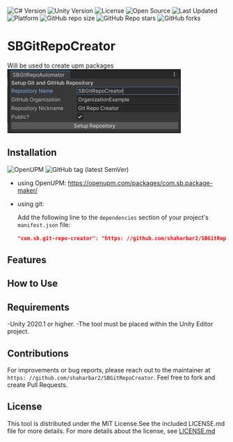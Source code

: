 
![C# Version](https://img.shields.io/badge/C%23-8.0-blue.svg)
![Unity Version](https://img.shields.io/badge/Unity-2020.1+-blue.svg)
![License](https://img.shields.io/badge/license-MIT-green.svg)
![Open Source](https://img.shields.io/badge/Open%20Source-%E2%9C%93-brightgreen.svg)
![Last Updated](https://img.shields.io/badge/last%20updated-2023-12-02-lightgrey.svg)
![Platform](https://img.shields.io/badge/platform-Unity%20Editor-lightgrey.svg)
![GitHub repo size](https://img.shields.io/github/repo-size/shaharbar2/SBGitRepoCreator)
![GitHub Repo stars](https://img.shields.io/github/stars/shaharbar2/SBGitRepoCreator?style=social)
![GitHub forks](https://img.shields.io/github/forks/shaharbar2/SBGitRepoCreator?style=social)

# SBGitRepoCreator

Will be used to create upm packages
![img.png](img.png)
## Installation
![OpenUPM](https://img.shields.io/badge/UPM-1.0.0-blue.svg)
![GitHub tag (latest SemVer)](https://img.shields.io/github/tag/shaharbar2/SBGitRepoCreator?label=latest%20release)
- using OpenUPM: https://openupm.com/packages/com.sb.package-maker/
- using git:

  Add the following line to the `dependencies` section of your project's `manifest.json` file:
  ```json 
  "com.sb.git-repo-creator": "https: //github.com/shaharbar2/SBGitRepoCreator.git?path=/Packages/com.sb.git-repo-creator#main"

## Features

## How to Use

## Requirements
-Unity 2020.1 or higher.
-The tool must be placed within the Unity Editor project.

## Contributions
For improvements or bug reports, please reach out to the maintainer at `https: //github.com/shaharbar2/SBGitRepoCreator`.
Feel free to fork and create Pull Requests.

## License
This tool is distributed under the MIT License.See the included LICENSE.md file for more details.
For more details about the license, see [LICENSE.md](LICENSE.md)